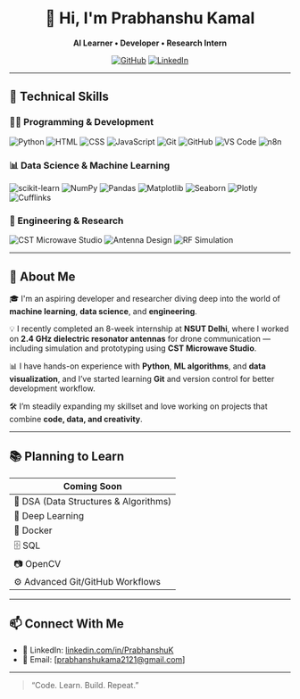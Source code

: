 <h1 align="center">👋 Hi, I'm Prabhanshu Kamal</h1>
<p align="center">
  <b>AI Learner • Developer • Research Intern</b>
</p>
<p align="center">
  <a href="https://github.com/PrabhanshuKamal2121"><img src="https://img.shields.io/github/followers/PrabhanshuKamal2121?label=Follow&style=social" alt="GitHub"></a>
  <a href="https://www.linkedin.com/in/PrabhanshuK/"><img src="https://img.shields.io/badge/LinkedIn-PrabhanshuK-blue?logo=linkedin" alt="LinkedIn"></a>
</p>

---

## 🧠 Technical Skills

### 👨‍💻 Programming & Development

![Python](https://img.shields.io/badge/Python-3776AB?style=for-the-badge&logo=python&logoColor=white)
![HTML](https://img.shields.io/badge/HTML5-e34c26?style=for-the-badge&logo=html5&logoColor=white)
![CSS](https://img.shields.io/badge/CSS3-264de4?style=for-the-badge&logo=css3&logoColor=white)
![JavaScript](https://img.shields.io/badge/JavaScript-F7DF1E?style=for-the-badge&logo=javascript&logoColor=black)
![Git](https://img.shields.io/badge/Git-F05032?style=for-the-badge&logo=git&logoColor=white)
![GitHub](https://img.shields.io/badge/GitHub-181717?style=for-the-badge&logo=github)
![VS Code](https://img.shields.io/badge/VS%20Code-007ACC?style=for-the-badge&logo=visual-studio-code)
![n8n](https://img.shields.io/badge/n8n-FF6D70?style=for-the-badge&logo=n8n&logoColor=white)


### 📊 Data Science & Machine Learning

![scikit-learn](https://img.shields.io/badge/scikit--learn-F7931E?style=for-the-badge&logo=scikit-learn&logoColor=white)
![NumPy](https://img.shields.io/badge/NumPy-013243?style=for-the-badge&logo=numpy&logoColor=white)
![Pandas](https://img.shields.io/badge/Pandas-150458?style=for-the-badge&logo=pandas&logoColor=white)
![Matplotlib](https://img.shields.io/badge/Matplotlib-2067C0?style=for-the-badge)
![Seaborn](https://img.shields.io/badge/Seaborn-4B8BBE?style=for-the-badge)
![Plotly](https://img.shields.io/badge/Plotly-3F4F75?style=for-the-badge)
![Cufflinks](https://img.shields.io/badge/Cufflinks-0277BD?style=for-the-badge)


### 📡 Engineering & Research

![CST Microwave Studio](https://img.shields.io/badge/CST%20Microwave%20Studio-00457C?style=for-the-badge)
![Antenna Design](https://img.shields.io/badge/2.4GHz%20DRA%20Antenna-FF4081?style=for-the-badge)
![RF Simulation](https://img.shields.io/badge/RF%20Simulation-6A1B9A?style=for-the-badge)

---

## 🚀 About Me

🎓 I'm an aspiring developer and researcher diving deep into the world of **machine learning**, **data science**, and **engineering**.

💡 I recently completed an 8-week internship at **NSUT Delhi**, where I worked on **2.4 GHz dielectric resonator antennas** for drone communication — including simulation and prototyping using **CST Microwave Studio**.

📊 I have hands-on experience with **Python**, **ML algorithms**, and **data visualization**, and I’ve started learning **Git** and version control for better development workflow.

🛠️ I’m steadily expanding my skillset and love working on projects that combine **code, data, and creativity**.

---

## 📚 Planning to Learn

| Coming Soon |
|-------------|
| 🔢 DSA (Data Structures & Algorithms) |
| 🧠 Deep Learning |
| 🐳 Docker |
| 🗄 SQL |
| 📷 OpenCV |
| ⚙️ Advanced Git/GitHub Workflows |

---

## 📫 Connect With Me

- 🔗 LinkedIn: [linkedin.com/in/PrabhanshuK](https://www.linkedin.com/in/PrabhanshuK)
- 📧 Email: [prabhanshukama2121@gmail.com] <!-- Replace this with your actual email -->

---

> “Code. Learn. Build. Repeat.”
